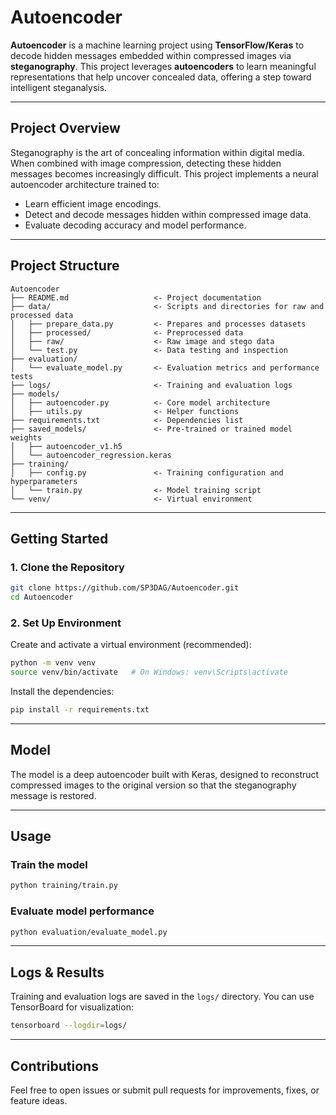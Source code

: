 # Autoencoder

**Autoencoder** is a machine learning project using **TensorFlow/Keras** to decode hidden messages embedded within compressed images via **steganography**. This project leverages **autoencoders** to learn meaningful representations that help uncover concealed data, offering a step toward intelligent steganalysis.

---

## Project Overview

Steganography is the art of concealing information within digital media. When combined with image compression, detecting these hidden messages becomes increasingly difficult. This project implements a neural autoencoder architecture trained to:

- Learn efficient image encodings.
- Detect and decode messages hidden within compressed image data.
- Evaluate decoding accuracy and model performance.

---

## Project Structure

```
Autoencoder
├── README.md                   <- Project documentation
├── data/                       <- Scripts and directories for raw and processed data
│   ├── prepare_data.py         <- Prepares and processes datasets
│   ├── processed/              <- Preprocessed data
│   ├── raw/                    <- Raw image and stego data
│   └── test.py                 <- Data testing and inspection
├── evaluation/                
│   └── evaluate_model.py       <- Evaluation metrics and performance tests
├── logs/                       <- Training and evaluation logs
├── models/
│   ├── autoencoder.py          <- Core model architecture
│   ├── utils.py                <- Helper functions
├── requirements.txt            <- Dependencies list
├── saved_models/               <- Pre-trained or trained model weights
│   ├── autoencoder_v1.h5
│   └── autoencoder_regression.keras
├── training/
│   ├── config.py               <- Training configuration and hyperparameters
│   └── train.py                <- Model training script
└── venv/                       <- Virtual environment
```

---

## Getting Started

### 1. Clone the Repository

```bash
git clone https://github.com/SP3DAG/Autoencoder.git
cd Autoencoder
```

### 2. Set Up Environment

Create and activate a virtual environment (recommended):

```bash
python -m venv venv
source venv/bin/activate   # On Windows: venv\Scripts\activate
```

Install the dependencies:

```bash
pip install -r requirements.txt
```

---

## Model

The model is a deep autoencoder built with Keras, designed to reconstruct compressed images to the original version so that the steganography message is restored.

---

## Usage

### Train the model

```bash
python training/train.py
```

### Evaluate model performance

```bash
python evaluation/evaluate_model.py
```

---

## Logs & Results

Training and evaluation logs are saved in the `logs/` directory. You can use TensorBoard for visualization:

```bash
tensorboard --logdir=logs/
```

---

## Contributions

Feel free to open issues or submit pull requests for improvements, fixes, or feature ideas.